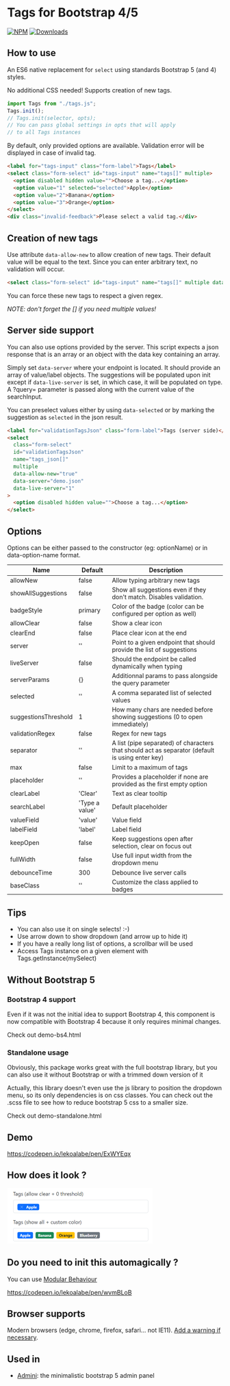 # Tags for Bootstrap 4/5

[![NPM](https://nodei.co/npm/bootstrap5-tags.png?mini=true)](https://nodei.co/npm/bootstrap5-tags/)
[![Downloads](https://img.shields.io/npm/dt/bootstrap5-tags.svg)](https://www.npmjs.com/package/bootstrap5-tags)

## How to use

An ES6 native replacement for `select` using standards Bootstrap 5 (and 4) styles.

No additional CSS needed! Supports creation of new tags.

```js
import Tags from "./tags.js";
Tags.init();
// Tags.init(selector, opts);
// You can pass global settings in opts that will apply
// to all Tags instances
```

By default, only provided options are available. Validation error
will be displayed in case of invalid tag.

```html
<label for="tags-input" class="form-label">Tags</label>
<select class="form-select" id="tags-input" name="tags[]" multiple>
  <option disabled hidden value="">Choose a tag...</option>
  <option value="1" selected="selected">Apple</option>
  <option value="2">Banana</option>
  <option value="3">Orange</option>
</select>
<div class="invalid-feedback">Please select a valid tag.</div>
```

## Creation of new tags

Use attribute `data-allow-new` to allow creation of new tags. Their
default value will be equal to the text. Since you can enter
arbitrary text, no validation will occur.

```html
<select class="form-select" id="tags-input" name="tags[]" multiple data-allow-new="true"></select>
```

You can force these new tags to respect a given regex.

_NOTE: don't forget the [] if you need multiple values!_

## Server side support

You can also use options provided by the server. This script expects a json response that is an array or an object with the data key containing an array.

Simply set `data-server` where your endpoint is located. It should provide an array of value/label objects. The suggestions will be populated upon init
except if `data-live-server` is set, in which case, it will be populated on type. A ?query= parameter is passed along with the current value of the searchInput.

You can preselect values either by using `data-selected` or by marking the suggestion as `selected` in the json result.

```html
<label for="validationTagsJson" class="form-label">Tags (server side)</label>
<select
  class="form-select"
  id="validationTagsJson"
  name="tags_json[]"
  multiple
  data-allow-new="true"
  data-server="demo.json"
  data-live-server="1"
>
  <option disabled hidden value="">Choose a tag...</option>
</select>
```

## Options

Options can be either passed to the constructor (eg: optionName) or in data-option-name format.

| Name                 | Default        | Description                                                                                     |
| -------------------- | -------------- | ----------------------------------------------------------------------------------------------- |
| allowNew             | false          | Allow typing arbitrary new tags                                                                 |
| showAllSuggestions   | false          | Show all suggestions even if they don't match. Disables validation.                             |
| badgeStyle           | primary        | Color of the badge (color can be configured per option as well)                                 |
| allowClear           | false          | Show a clear icon                                                                               |
| clearEnd             | false          | Place clear icon at the end                                                                     |
| server               | ''             | Point to a given endpoint that should provide the list of suggestions                           |
| liveServer           | false          | Should the endpoint be called dynamically when typing                                           |
| serverParams         | {}             | Additionnal params to pass alongside the query parameter                                        |
| selected             | ''             | A comma separated list of selected values                                                       |
| suggestionsThreshold | 1              | How many chars are needed before showing suggestions (0 to open immediately)                    |
| validationRegex      | false          | Regex for new tags                                                                              |
| separator            | ''             | A list (pipe separated) of characters that should act as separator (default is using enter key) |
| max                  | false          | Limit to a maximum of tags                                                                      |
| placeholder          | ''             | Provides a placeholder if none are provided as the first empty option                           |
| clearLabel           | 'Clear'        | Text as clear tooltip                                                                           |
| searchLabel          | 'Type a value' | Default placeholder                                                                             |
| valueField           | 'value'        | Value field                                                                                     |
| labelField           | 'label'        | Label field                                                                                     |
| keepOpen             | false          | Keep suggestions open after selection, clear on focus out                                       |
| fullWidth            | false          | Use full input width from the dropdown menu                                                     |
| debounceTime         | 300            | Debounce live server calls                                                                      |
| baseClass            | ''             | Customize the class applied to badges                                                           |

## Tips

- You can also use it on single selects! :-)
- Use arrow down to show dropdown (and arrow up to hide it)
- If you have a really long list of options, a scrollbar will be used
- Access Tags instance on a given element with Tags.getInstance(mySelect)

## Without Bootstrap 5

### Bootstrap 4 support

Even if it was not the initial idea to support Bootstrap 4, this component is now compatible with Bootstrap 4 because it only
requires minimal changes.

Check out demo-bs4.html

### Standalone usage

Obviously, this package works great with the full bootstrap library, but you can also use it without Bootstrap or with a trimmed down version of it

Actually, this library doesn't even use the js library to position the dropdown menu, so its only dependencies is on css classes.
You can check out the .scss file to see how to reduce bootstrap 5 css to a smaller size.

Check out demo-standalone.html

## Demo

https://codepen.io/lekoalabe/pen/ExWYEqx

## How does it look ?

![screenshot](screenshot.png "screenshot")

## Do you need to init this automagically ?

You can use [Modular Behaviour](https://github.com/lekoala/modular-behaviour.js)

https://codepen.io/lekoalabe/pen/wvmBLoB

## Browser supports

Modern browsers (edge, chrome, firefox, safari... not IE11). [Add a warning if necessary](https://github.com/lekoala/nomodule-browser-warning.js/).

## Used in

- [Admini](https://github.com/lekoala/admini): the minimalistic bootstrap 5 admin panel
